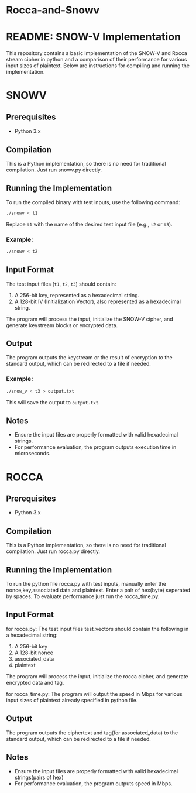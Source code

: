 # Rocca-and-Snowv
# README: SNOW-V Implementation

This repository contains a basic implementation of the SNOW-V and Rocca stream cipher in python and a comparison of their performance for various input sizes of plaintext. Below are instructions for compiling and running the implementation.


# SNOWV
## Prerequisites
- Python 3.x

## Compilation
This is a Python implementation, so there is no need for traditional compilation. Just run snowv.py directly.


## Running the Implementation
To run the compiled binary with test inputs, use the following command:

```bash
./snowv < t1
```

Replace `t1` with the name of the desired test input file (e.g., `t2` or `t3`).

### Example:
```bash
./snowv < t2
```

## Input Format
The test input files (`t1`, `t2`, `t3`) should contain:
1. A 256-bit key, represented as a hexadecimal string.
2. A 128-bit IV (Initialization Vector), also represented as a hexadecimal string.

The program will process the input, initialize the SNOW-V cipher, and generate keystream blocks or encrypted data.

## Output
The program outputs the keystream or the result of encryption to the standard output, which can be redirected to a file if needed.

### Example:
```bash
./snow_v < t3 > output.txt
```

This will save the output to `output.txt`.

## Notes
- Ensure the input files are properly formatted with valid hexadecimal strings.
- For performance evaluation, the program outputs execution time in microseconds.

# ROCCA
## Prerequisites
- Python 3.x

## Compilation
This is a Python implementation, so there is no need for traditional compilation. Just run rocca.py directly.


## Running the Implementation
To run the python file rocca.py with test inputs, manually enter the nonce,key,associated data and plaintext.
Enter a pair of hex(byte) seperated by spaces.
To evaluate performance just run the rocca_time.py.

## Input Format
for rocca.py:
The test input files test_vectors should contain the following in a hexadecimal string:
1. A 256-bit key
2. A 128-bit nonce 
3. associated_data
4. plaintext

The program will process the input, initialize the rocca cipher, and generate encrypted data and tag.

for rocca_time.py:
The program will output the speed in Mbps for various input sizes of plaintext already specified in python file.

## Output
The program outputs the ciphertext and tag(for associated_data) to the standard output, which can be redirected to a file if needed.


## Notes
- Ensure the input files are properly formatted with valid hexadecimal strings(pairs of hex)
- For performance evaluation, the program outputs speed in Mbps.
